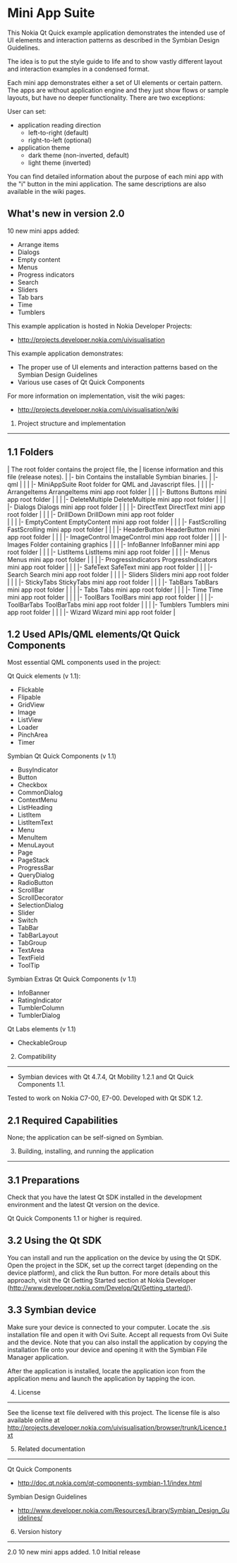 Mini App Suite
==============

This Nokia Qt Quick example application demonstrates the intended use of UI
elements and interaction patterns as described in the Symbian Design Guidelines.

The idea is to put the style guide to life and to show vastly different layout
and interaction examples in a condensed format.

Each mini app demonstrates either a set of UI elements or certain pattern.
The apps are without application engine and they just show flows or sample
layouts, but have no deeper functionality. There are two exceptions:

User can set:
 - application reading direction
    - left-to-right (default)
    - right-to-left (optional)
 - application theme
    - dark theme (non-inverted, default)
    - light theme (inverted)

You can find detailed information about the purpose of each mini app with the
"i" button in the mini application. The same descriptions are also available
in the wiki pages.

What's new in version 2.0
-------------------------
10 new mini apps added:
- Arrange items
- Dialogs
- Empty content
- Menus
- Progress indicators
- Search
- Sliders
- Tab bars
- Time
- Tumblers

This example application is hosted in Nokia Developer Projects:
- http://projects.developer.nokia.com/uivisualisation

This example application demonstrates:
- The proper use of UI elements and interaction patterns based on the Symbian
  Design Guidelines
- Various use cases of Qt Quick Components

For more information on implementation, visit the wiki pages:
- http://projects.developer.nokia.com/uivisualisation/wiki


1. Project structure and implementation
-------------------------------------------------------------------------------

1.1 Folders
-----------

 |                          The root folder contains the project file, the
 |                          license information and this file (release notes).
 |
 |- bin                     Contains the installable Symbian binaries.
 |
 |- qml
 |  |
 |  |- MiniAppSuite             Root folder for QML and Javascript files.
 |     |
 |     |- ArrangeItems          ArrangeItems mini app root folder
 |     |
 |     |- Buttons               Buttons mini app root folder
 |     |
 |     |- DeleteMultiple        DeleteMultiple mini app root folder
 |     |
 |     |- Dialogs               Dialogs mini app root folder
 |     |
 |     |- DirectText            DirectText mini app root folder
 |     |
 |     |- DrillDown             DrillDown mini app root folder	
 |     |
 |     |- EmptyContent          EmptyContent mini app root folder
 |     |
 |     |- FastScrolling         FastScrolling mini app root folder
 |     |
 |     |- HeaderButton          HeaderButton mini app root folder
 |     |
 |     |- ImageControl          ImageControl mini app root folder
 |     |
 |     |- Images                Folder containing graphics
 |     |
 |     |- InfoBanner            InfoBanner mini app root folder
 |     |
 |     |- ListItems             ListItems mini app root folder
 |     |
 |     |- Menus                 Menus mini app root folder
 |     |
 |     |- ProgressIndicators    ProgressIndicators mini app root folder
 |     |
 |     |- SafeText              SafeText mini app root folder
 |     |
 |     |- Search                Search mini app root folder
 |     |
 |     |- Sliders               Sliders mini app root folder
 |     |
 |     |- StickyTabs            StickyTabs mini app root folder
 |     |
 |     |- TabBars               TabBars mini app root folder
 |     |
 |     |- Tabs                  Tabs mini app root folder
 |     |
 |     |- Time                  Time mini app root folder
 |     |
 |     |- ToolBars              ToolBars mini app root folder
 |     |
 |     |- ToolBarTabs           ToolBarTabs mini app root folder
 |     |
 |     |- Tumblers              Tumblers mini app root folder
 |     |
 |     |- Wizard                Wizard mini app root folder
 |


1.2 Used APIs/QML elements/Qt Quick Components
----------------------------------------------

Most essential QML components used in the project:

Qt Quick elements (v 1.1):

- Flickable
- Flipable
- GridView
- Image
- ListView
- Loader
- PinchArea
- Timer

Symbian Qt Quick Components (v 1.1)

- BusyIndicator
- Button
- Checkbox
- CommonDialog
- ContextMenu
- ListHeading
- ListItem
- ListItemText
- Menu
- MenuItem
- MenuLayout
- Page
- PageStack
- ProgressBar
- QueryDialog
- RadioButton
- ScrollBar
- ScrollDecorator
- SelectionDialog
- Slider
- Switch
- TabBar
- TabBarLayout
- TabGroup
- TextArea
- TextField
- ToolTip

Symbian Extras Qt Quick Components (v 1.1)

- InfoBanner
- RatingIndicator
- TumblerColumn
- TumblerDialog

Qt Labs elements (v 1.1)

- CheckableGroup


2. Compatibility
-------------------------------------------------------------------------------

 - Symbian devices with Qt 4.7.4, Qt Mobility 1.2.1 and Qt Quick Components 1.1.

Tested to work on Nokia C7-00, E7-00. Developed with Qt SDK 1.2.

2.1 Required Capabilities
-------------------------

None; the application can be self-signed on Symbian.


3. Building, installing, and running the application
-------------------------------------------------------------------------------

3.1 Preparations
----------------

Check that you have the latest Qt SDK installed in the development environment
and the latest Qt version on the device.

Qt Quick Components 1.1 or higher is required.

3.2 Using the Qt SDK
--------------------

You can install and run the application on the device by using the Qt SDK.
Open the project in the SDK, set up the correct target (depending on the device
platform), and click the Run button. For more details about this approach,
visit the Qt Getting Started section at Nokia Developer
(http://www.developer.nokia.com/Develop/Qt/Getting_started/).

3.3 Symbian device
------------------

Make sure your device is connected to your computer. Locate the .sis
installation file and open it with Ovi Suite. Accept all requests from Ovi
Suite and the device. Note that you can also install the application by copying
the installation file onto your device and opening it with the Symbian File
Manager application.

After the application is installed, locate the application icon from the
application menu and launch the application by tapping the icon.


4. License
-------------------------------------------------------------------------------

See the license text file delivered with this project. The license file is also
available online at
http://projects.developer.nokia.com/uivisualisation/browser/trunk/Licence.txt


5. Related documentation
-------------------------------------------------------------------------------

Qt Quick Components
- http://doc.qt.nokia.com/qt-components-symbian-1.1/index.html

Symbian Design Guidelines
- http://www.developer.nokia.com/Resources/Library/Symbian_Design_Guidelines/


6. Version history
-------------------------------------------------------------------------------

2.0 10 new mini apps added.
1.0 Initial release
